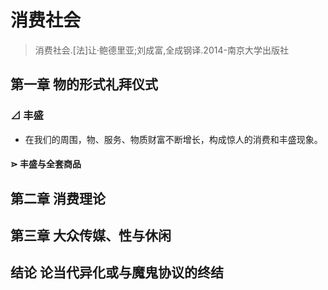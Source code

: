 # 消费社会

>消费社会.[法]让·鲍德里亚;刘成富,全成钢译.2014-南京大学出版社

## 第一章 物的形式礼拜仪式
### ⊿ 丰盛
- 在我们的周围，物、服务、物质财富不断增长，构成惊人的消费和丰盛现象。

#### ⋗ 丰盛与全套商品

## 第二章 消费理论

## 第三章 大众传媒、性与休闲

## 结论 论当代异化或与魔鬼协议的终结



